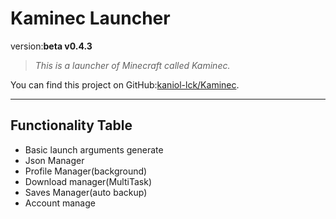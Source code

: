 # Kaminec Launcher

version:**beta v0.4.3**

> *This is a launcher of Minecraft called Kaminec.*
>

You can find this project on GitHub:[kaniol-lck/Kaminec](www.github.com/kaniol-lck/kaminec).

------

## Functionality Table

- Basic launch arguments  generate
- Json Manager
- Profile Manager(background)
- Download manager(MultiTask)
- Saves Manager(auto backup)
- Account manage

